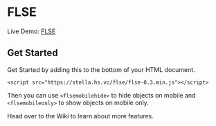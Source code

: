 # FLSE
Live Demo: [FLSE](https://stella.hs.vc/flse/testpage.html)

## Get Started
Get Started by adding this to the bottom of your HTML document.

    <script src="https://stella.hs.vc/flse/flse-0.3.min.js"></script>
Then you can use `<flsemobilehide>` to hide objects on mobile and `<flsemobileonly>` to show objects on mobile only.

Head over to the Wiki to learn about more features.
